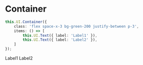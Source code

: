 # Container

```ts
this.UI.Container({
    class: 'flex space-x-3 bg-green-200 justify-between p-3',
    items: () => [
        this.UI.Text({ label: 'Label1' }),
        this.UI.Text({ label: 'Label2' }),
    ]
});
```

<div class='tw-flex tw-space-x-3 tw-bg-green-200 tw-justify-between tw-p-3'>
    <span>Label1</span>
    <span>Label2</span>
</div>
